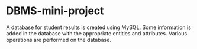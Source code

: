 # DBMS-mini-project
A database for student results is created using MySQL. Some information is added in the database with the appropriate entities and  attributes. Various operations are performed on the database.
